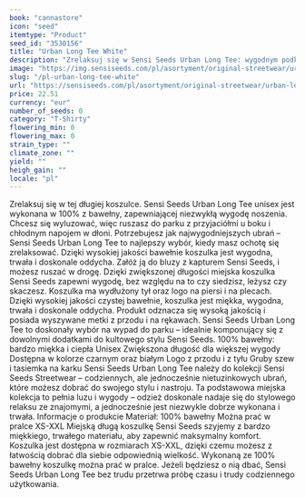 ```yaml
---
book: "cannastore"
icon: "seed"
itemtype: "Product"
seed_id: "3530156"
title: "Urban Long Tee White"
description: "Zrelaksuj się w Sensi Seeds Urban Long Tee: wygodnym podkoszulku unisex o zwiększonej długości, wykonanym w 100% z bawełny. Kup online teraz!"
image: "https://img.sensiseeds.com/pl/asortyment/original-streetwear/urban-long-tee-white-image.png"
slug: "/pl-urban-long-tee-white"
url: "https://sensiseeds.com/pl/asortyment/original-streetwear/urban-long-tee-white?a_aid=cannastore"
price: 22.51
currency: "eur"
number_of_seeds: 0
category: "T-Shirty"
flowering_min: 0
flowering_max: 0
strain_type: ""
climate_zone: ""
yield: ""
heigh_gain: ""
locale: "pl"
---
```

Zrelaksuj się w tej długiej koszulce. Sensi Seeds Urban Long Tee unisex jest wykonana w 100% z bawełny, zapewniającej niezwykłą wygodę noszenia. Chcesz się wyluzować, więc ruszasz do parku z przyjaciółmi u boku i chłodnym napojem w dłoni. Potrzebujesz jak najwygodniejszych ubrań – Sensi Seeds Urban Long Tee to najlepszy wybór, kiedy masz ochotę się zrelaksować. Dzięki wysokiej jakości bawełnie koszulka jest wygodna, trwała i doskonale oddycha. Załóż ją do bluzy z kapturem Sensi Seeds, i możesz ruszać w drogę. Dzięki zwiększonej długości miejska koszulka Sensi Seeds zapewni wygodę, bez względu na to czy siedzisz, leżysz czy skaczesz. Koszulka ma wydłużony tył oraz logo na piersi i na plecach. Dzięki wysokiej jakości czystej bawełnie, koszulka jest miękka, wygodna, trwała i doskonale oddycha. Produkt odznacza się wysoką jakością i posiada wyszywane metki z przodu i na rękawach. Sensi Seeds Urban Long Tee to doskonały wybór na wypad do parku – idealnie komponujący się z dowolnymi dodatkami do kultowego stylu Sensi Seeds. 100% bawełny: bardzo miękka i ciepła Unisex Zwiększona długość dla większej wygody Dostępna w kolorze czarnym oraz białym Logo z przodu i z tyłu Gruby szew i tasiemka na karku Sensi Seeds Urban Long Tee należy do kolekcji Sensi Seeds Streetwear – codziennych, ale jednocześnie nietuzinkowych ubrań, które możesz dobrać do swojego stylu i nastroju. Ta podstawowa miejska kolekcja to pełnia luzu i wygody – odzież doskonale nadaje się do stylowego relaksu ze znajomymi, a jednocześnie jest niezwykle dobrze wykonana i trwała. Informacje o produkcie Materiał: 100% bawełny Można prać w pralce XS-XXL Miejską długą koszulkę Sensi Seeds szyjemy z bardzo miękkiego, trwałego materiału, aby zapewnić maksymalny komfort. Koszulka jest dostępna w rozmiarach XS-XXL, dzięki czemu możesz z łatwością dobrać dla siebie odpowiednią wielkość. Wykonaną ze 100% bawełny koszulkę można prać w pralce. Jeżeli będziesz o nią dbać, Sensi Seeds Urban Long Tee bez trudu przetrwa próbę czasu i trudy codziennego użytkowania.
